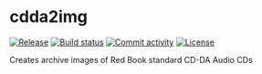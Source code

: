 # cdda2img

[![Release](https://img.shields.io/github/v/release/HomerSlated/cdda2img)](https://img.shields.io/github/v/release/HomerSlated/cdda2img)
[![Build status](https://img.shields.io/github/actions/workflow/status/HomerSlated/cdda2img/main.yml?branch=main)](https://github.com/HomerSlated/cdda2img/actions/workflows/main.yml?query=branch%3Amain)
[![Commit activity](https://img.shields.io/github/commit-activity/m/HomerSlated/cdda2img)](https://img.shields.io/github/commit-activity/m/HomerSlated/cdda2img)
[![License](https://img.shields.io/github/license/HomerSlated/cdda2img)](https://img.shields.io/github/license/HomerSlated/cdda2img)

Creates archive images of Red Book standard CD-DA Audio CDs
